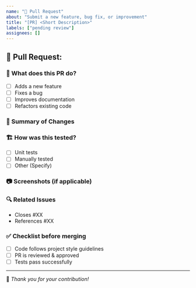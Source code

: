```yaml
---
name: "🔀 Pull Request"
about: "Submit a new feature, bug fix, or improvement"
title: "[PR] <Short Description>"
labels: ["pending review"]
assignees: []
---
```


## 🔀 Pull Request: <Short Description>

### 📌 What does this PR do?
- [ ] Adds a new feature
- [ ] Fixes a bug
- [ ] Improves documentation
- [ ] Refactors existing code

### 📝 Summary of Changes
<Provide a brief summary of the changes in this PR.>

### 🏗 How was this tested?
- [ ] Unit tests
- [ ] Manually tested
- [ ] Other (Specify)

### 📷 Screenshots (if applicable)
<Attach screenshots or GIFs showing the changes.>

### 🔍 Related Issues
- Closes #XX
- References #XX

### ✅ Checklist before merging
- [ ] Code follows project style guidelines
- [ ] PR is reviewed & approved
- [ ] Tests pass successfully

---
🚀 *Thank you for your contribution!*  
